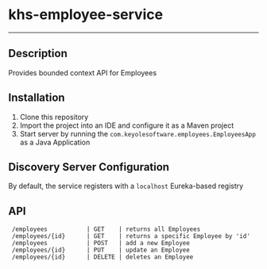 # khs-employee-service 
------------------- 

Description
-----------
Provides bounded context API for Employees 

Installation
------------

1. Clone this repository
2. Import the project into an IDE and configure it as a Maven project
3. Start server by running the `com.keyolesoftware.employees.EmployeesApp` as a Java Application

Discovery Server Configuration
-------------------------------
By default, the service registers with a `localhost` Eureka-based registry

API
---
     /employees           | GET    | returns all Employees
     /employees/{id}      | GET    | returns a specific Employee by 'id'
     /employees           | POST   | add a new Employee 
     /employees/{id}      | PUT    | update an Employee
     /employees/{id}      | DELETE | deletes an Employee

